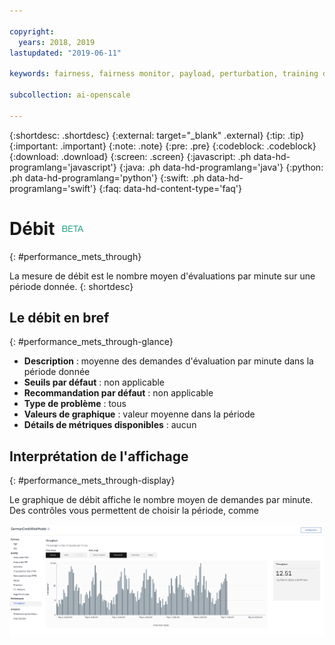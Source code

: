 ```yaml
---

copyright:
  years: 2018, 2019
lastupdated: "2019-06-11"

keywords: fairness, fairness monitor, payload, perturbation, training data, performance, throughput

subcollection: ai-openscale

---
```


{:shortdesc: .shortdesc}
{:external: target="_blank" .external}
{:tip: .tip}
{:important: .important}
{:note: .note}
{:pre: .pre}
{:codeblock: .codeblock}
{:download: .download}
{:screen: .screen}
{:javascript: .ph data-hd-programlang='javascript'}
{:java: .ph data-hd-programlang='java'}
{:python: .ph data-hd-programlang='python'}
{:swift: .ph data-hd-programlang='swift'}
{:faq: data-hd-content-type='faq'}

# Débit ![étiquette bêta](images/beta.png)
{: #performance_mets_through}

La mesure de débit est le nombre moyen d'évaluations par minute sur une période donnée.
{: shortdesc}

## Le débit en bref
{: #performance_mets_through-glance}

- **Description** : moyenne des demandes d'évaluation par minute dans la période donnée
- **Seuils par défaut** : non applicable
- **Recommandation par défaut** : non applicable
- **Type de problème** : tous
- **Valeurs de graphique** : valeur moyenne dans la période
- **Détails de métriques disponibles** : aucun

## Interprétation de l'affichage
{: #performance_mets_through-display}

Le graphique de débit affiche le nombre moyen de demandes par minute.
Des contrôles vous permettent de choisir la période, comme 

![graphique de performances](images/performance_metrics_001.png)
